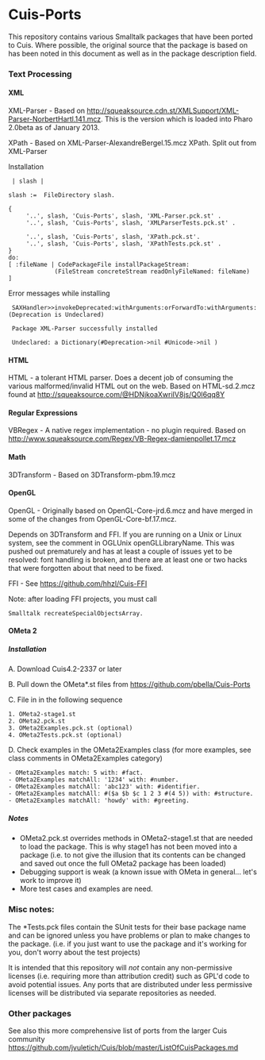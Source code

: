 Cuis-Ports
==========

This repository contains various Smalltalk packages that have been ported to Cuis.  Where possible, the original source that the package is based on has been noted in this document as well as in the package description field.

### Text Processing

#### XML

XML-Parser - Based on http://squeaksource.cdn.st/XMLSupport/XML-Parser-NorbertHartl.141.mcz. This is the version which 
is loaded into Pharo 2.0beta as of January 2013.

XPath - Based on XML-Parser-AlexandreBergel.15.mcz XPath.  Split out from XML-Parser

Installation

     | slash |

    slash :=  FileDirectory slash.

    {
         '..', slash, 'Cuis-Ports', slash, 'XML-Parser.pck.st' .
         '..', slash, 'Cuis-Ports', slash, 'XMLParserTests.pck.st' .

         '..', slash, 'Cuis-Ports', slash, 'XPath.pck.st'.
         '..', slash, 'Cuis-Ports', slash, 'XPathTests.pck.st' .
    }
    do:
    [ :fileName | CodePackageFile installPackageStream:
                 (FileStream concreteStream readOnlyFileNamed: fileName)
    ]    

Error messages while installing

     SAXHandler>>invokeDeprecated:withArguments:orForwardTo:withArguments: 
    (Deprecation is Undeclared) 

     Package XML-Parser successfully installed

     Undeclared: a Dictionary(#Deprecation->nil #Unicode->nil )

	 
#### HTML

HTML - a tolerant HTML parser.  Does a decent job of consuming the various malformed/invalid HTML out on the web.  Based on HTML-sd.2.mcz found at http://squeaksource.com/@HDNjkoaXwriIV8js/Q0l6qq8Y


#### Regular Expressions

VBRegex - A native regex implementation - no plugin required.
Based on http://www.squeaksource.com/Regex/VB-Regex-damienpollet.17.mcz


#### Math


3DTransform - Based on 3DTransform-pbm.19.mcz


#### OpenGL

OpenGL - Originally based on OpenGL-Core-jrd.6.mcz and have merged in some of the changes from OpenGL-Core-bf.17.mcz.  

Depends on 3DTransform and FFI.  If you are running on a Unix or Linux system, see the comment in OGLUnix openGLLibraryName. This was pushed out prematurely and has at least a couple of issues yet to be resolved: font handling is broken, and there are at least one or two hacks that were forgotten about that need to be fixed. 

FFI - See https://github.com/hhzl/Cuis-FFI

Note: after loading FFI projects, you must call 
    
	Smalltalk recreateSpecialObjectsArray.
	

#### OMeta 2

##### Installation

A. Download Cuis4.2-2337 or later

B. Pull down the OMeta*.st files from https://github.com/pbella/Cuis-Ports

C. File in in the  following sequence

	1. OMeta2-stage1.st
	2. OMeta2.pck.st
	3. OMeta2Examples.pck.st (optional)
	4. OMeta2Tests.pck.st (optional)

D. Check examples in the OMeta2Examples class (for more examples, see class comments in OMeta2Examples category)

	- OMeta2Examples match: 5 with: #fact.
	- OMeta2Examples matchAll: '1234' with: #number.
	- OMeta2Examples matchAll: 'abc123' with: #identifier.
	- OMeta2Examples matchAll: #($a $b $c 1 2 3 #(4 5)) with: #structure.
	- OMeta2Examples matchAll: 'howdy' with: #greeting.

##### Notes
- OMeta2.pck.st overrides methods in OMeta2-stage1.st that are needed to load the package.  This is why stage1 has not been moved into a package (i.e. to not give the illusion that its contents can be changed and saved out once the full OMeta2 package has been loaded)
- Debugging support is weak (a known issue with OMeta in general... let's work to improve it)
- More test cases and examples are need.

### Misc notes: 


The *Tests.pck files contain the SUnit tests for their base package name and can be ignored unless you have problems or plan to make changes to the package.  (i.e. if you just want to use the package and it's working for you, don't worry about the test projects)

It is intended that this repository will *not* contain any non-permissive licenses (i.e. requiring more than attribution credit) such as GPL'd code to avoid potential issues.  Any ports that are distributed under less permissive licenses will be distributed via separate repositories as needed.


### Other packages

See also this more comprehensive list of ports from the larger Cuis community
https://github.com/jvuletich/Cuis/blob/master/ListOfCuisPackages.md
